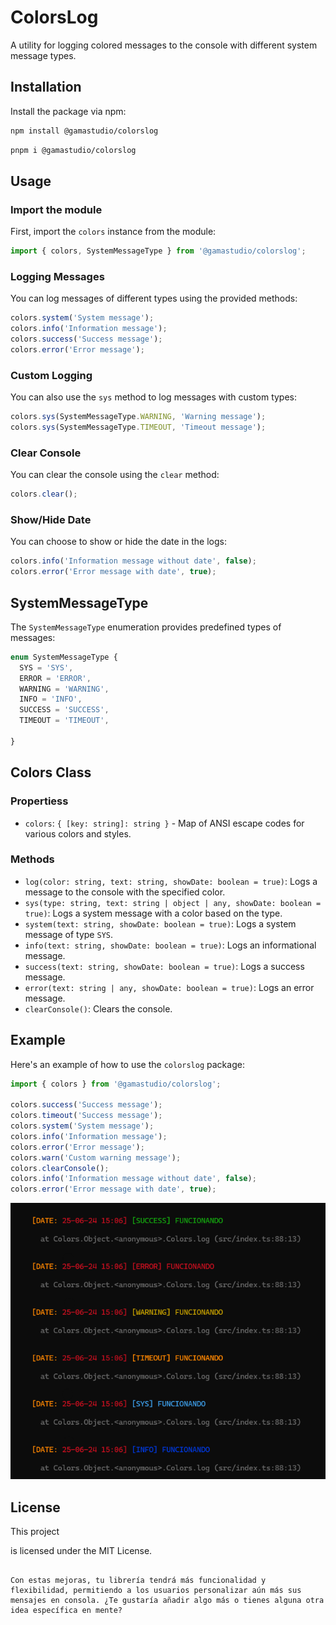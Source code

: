 
# ColorsLog

A utility for logging colored messages to the console with different system message types.

## Installation

Install the package via npm:

```bash
npm install @gamastudio/colorslog
```

```bash
pnpm i @gamastudio/colorslog
```

## Usage

### Import the module

First, import the `colors` instance from the module:

```typescript
import { colors, SystemMessageType } from '@gamastudio/colorslog';
```

### Logging Messages

You can log messages of different types using the provided methods:

```typescript
colors.system('System message');
colors.info('Information message');
colors.success('Success message');
colors.error('Error message');
```

### Custom Logging

You can also use the `sys` method to log messages with custom types:

```typescript
colors.sys(SystemMessageType.WARNING, 'Warning message');
colors.sys(SystemMessageType.TIMEOUT, 'Timeout message');
```

### Clear Console

You can clear the console using the `clear` method:

```typescript
colors.clear();
```

### Show/Hide Date

You can choose to show or hide the date in the logs:

```typescript
colors.info('Information message without date', false);
colors.error('Error message with date', true);
```

## SystemMessageType

The `SystemMessageType` enumeration provides predefined types of messages:

```typescript
enum SystemMessageType {
  SYS = 'SYS',
  ERROR = 'ERROR',
  WARNING = 'WARNING',
  INFO = 'INFO',
  SUCCESS = 'SUCCESS',
  TIMEOUT = 'TIMEOUT',
  
}
```

## Colors Class

### Propertiess
- `colors`: `{ [key: string]: string }` - Map of ANSI escape codes for various colors and styles.

### Methods

- `log(color: string, text: string, showDate: boolean = true)`: Logs a message to the console with the specified color.
- `sys(type: string, text: string | object | any, showDate: boolean = true)`: Logs a system message with a color based on the type.
- `system(text: string, showDate: boolean = true)`: Logs a system message of type `SYS`.
- `info(text: string, showDate: boolean = true)`: Logs an informational message.
- `success(text: string, showDate: boolean = true)`: Logs a success message.
- `error(text: string | any, showDate: boolean = true)`: Logs an error message.
- `clearConsole()`: Clears the console.

## Example

Here's an example of how to use the `colorslog` package:

```typescript
import { colors } from '@gamastudio/colorslog';

colors.success('Success message');
colors.timeout('Success message');
colors.system('System message');
colors.info('Information message');
colors.error('Error message');
colors.warn('Custom warning message');
colors.clearConsole();
colors.info('Information message without date', false);
colors.error('Error message with date', true);
```

![Terminal Example](./screenshot/colors.png)

## License
This project

 is licensed under the MIT License.
```

Con estas mejoras, tu librería tendrá más funcionalidad y flexibilidad, permitiendo a los usuarios personalizar aún más sus mensajes en consola. ¿Te gustaría añadir algo más o tienes alguna otra idea específica en mente?